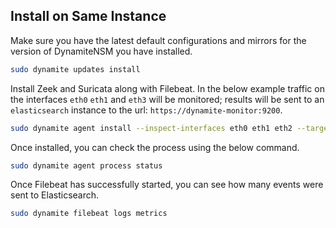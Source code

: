 ## Install on Same Instance

Make sure you have the latest default configurations and mirrors for the version of DynamiteNSM you have installed.
```bash
sudo dynamite updates install
```

Install Zeek and Suricata along with Filebeat. In the below example traffic on the interfaces `eth0` `eth1` and `eth3` will be monitored;
results will be sent to an `elasticsearch` instance to the url: `https://dynamite-monitor:9200`.

```bash
sudo dynamite agent install --inspect-interfaces eth0 eth1 eth2 --target https://dynamite-monitor:9200
```

Once installed, you can check the process using the below command.

```bash
sudo dynamite agent process status
```

Once Filebeat has successfully started, you can see how many events were sent to Elasticsearch.

```bash
sudo dynamite filebeat logs metrics
```